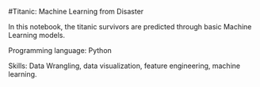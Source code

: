 #Titanic: Machine Learning from Disaster

In this notebook, the titanic survivors are predicted through basic Machine Learning models.

Programming language: Python

Skills: Data Wrangling, data visualization, feature engineering, machine learning.
